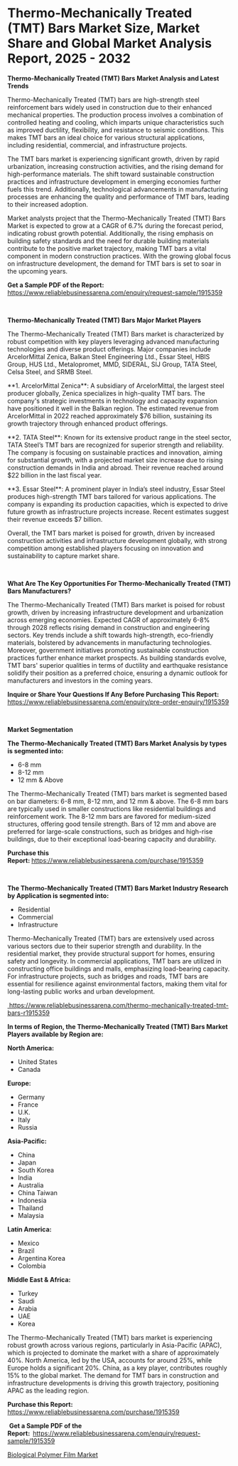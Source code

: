<p><h1>Thermo-Mechanically Treated (TMT) Bars Market Size, Market Share and Global Market Analysis Report, 2025 - 2032</h1></p><p><strong>Thermo-Mechanically Treated (TMT) Bars Market Analysis and Latest Trends</strong></p>
<p><p>Thermo-Mechanically Treated (TMT) bars are high-strength steel reinforcement bars widely used in construction due to their enhanced mechanical properties. The production process involves a combination of controlled heating and cooling, which imparts unique characteristics such as improved ductility, flexibility, and resistance to seismic conditions. This makes TMT bars an ideal choice for various structural applications, including residential, commercial, and infrastructure projects.</p><p>The TMT bars market is experiencing significant growth, driven by rapid urbanization, increasing construction activities, and the rising demand for high-performance materials. The shift toward sustainable construction practices and infrastructure development in emerging economies further fuels this trend. Additionally, technological advancements in manufacturing processes are enhancing the quality and performance of TMT bars, leading to their increased adoption.</p><p>Market analysts project that the Thermo-Mechanically Treated (TMT) Bars Market is expected to grow at a CAGR of 6.7% during the forecast period, indicating robust growth potential. Additionally, the rising emphasis on building safety standards and the need for durable building materials contribute to the positive market trajectory, making TMT bars a vital component in modern construction practices. With the growing global focus on infrastructure development, the demand for TMT bars is set to soar in the upcoming years.</p></p>
<p><strong>Get a Sample PDF of the Report:&nbsp;</strong> <a href="https://www.reliablebusinessarena.com/enquiry/request-sample/1915359?utm_campaign=2039&utm_medium=2&utm_source=Github&utm_content=ia&utm_term=04022025&utm_id=thermo-mechanically-treated-tmt-bars">https://www.reliablebusinessarena.com/enquiry/request-sample/1915359</a></p>
<p>&nbsp;</p>
<p><strong>Thermo-Mechanically Treated (TMT) Bars Major Market Players</strong></p>
<p><p>The Thermo-Mechanically Treated (TMT) Bars market is characterized by robust competition with key players leveraging advanced manufacturing technologies and diverse product offerings. Major companies include ArcelorMittal Zenica, Balkan Steel Engineering Ltd., Essar Steel, HBIS Group, HUS Ltd., Metalopromet, MMD, SIDERAL, SIJ Group, TATA Steel, Celsa Steel, and SRMB Steel.</p><p>**1. ArcelorMittal Zenica**: A subsidiary of ArcelorMittal, the largest steel producer globally, Zenica specializes in high-quality TMT bars. The company's strategic investments in technology and capacity expansion have positioned it well in the Balkan region. The estimated revenue from ArcelorMittal in 2022 reached approximately $76 billion, sustaining its growth trajectory through enhanced product offerings.</p><p>**2. TATA Steel**: Known for its extensive product range in the steel sector, TATA Steel’s TMT bars are recognized for superior strength and reliability. The company is focusing on sustainable practices and innovation, aiming for substantial growth, with a projected market size increase due to rising construction demands in India and abroad. Their revenue reached around $22 billion in the last fiscal year.</p><p>**3. Essar Steel**: A prominent player in India’s steel industry, Essar Steel produces high-strength TMT bars tailored for various applications. The company is expanding its production capacities, which is expected to drive future growth as infrastructure projects increase. Recent estimates suggest their revenue exceeds $7 billion.</p><p>Overall, the TMT bars market is poised for growth, driven by increased construction activities and infrastructure development globally, with strong competition among established players focusing on innovation and sustainability to capture market share.</p></p>
<p>&nbsp;</p>
<p><strong>What Are The Key Opportunities For Thermo-Mechanically Treated (TMT) Bars Manufacturers?</strong></p>
<p><p>The Thermo-Mechanically Treated (TMT) Bars market is poised for robust growth, driven by increasing infrastructure development and urbanization across emerging economies. Expected CAGR of approximately 6-8% through 2028 reflects rising demand in construction and engineering sectors. Key trends include a shift towards high-strength, eco-friendly materials, bolstered by advancements in manufacturing technologies. Moreover, government initiatives promoting sustainable construction practices further enhance market prospects. As building standards evolve, TMT bars' superior qualities in terms of ductility and earthquake resistance solidify their position as a preferred choice, ensuring a dynamic outlook for manufacturers and investors in the coming years.</p></p>
<p><strong>Inquire or Share Your Questions If Any Before Purchasing This Report:</strong> <a href="https://www.reliablebusinessarena.com/enquiry/pre-order-enquiry/1915359?utm_campaign=2039&utm_medium=2&utm_source=Github&utm_content=ia&utm_term=04022025&utm_id=thermo-mechanically-treated-tmt-bars">https://www.reliablebusinessarena.com/enquiry/pre-order-enquiry/1915359</a></p>
<p>&nbsp;</p>
<p><strong>Market Segmentation</strong></p>
<p><strong>The Thermo-Mechanically Treated (TMT) Bars Market Analysis by types is segmented into:</strong></p>
<p><ul><li>6-8 mm</li><li>8-12 mm</li><li>12 mm & Above</li></ul></p>
<p><p>The Thermo-Mechanically Treated (TMT) bars market is segmented based on bar diameters: 6-8 mm, 8-12 mm, and 12 mm & above. The 6-8 mm bars are typically used in smaller constructions like residential buildings and reinforcement work. The 8-12 mm bars are favored for medium-sized structures, offering good tensile strength. Bars of 12 mm and above are preferred for large-scale constructions, such as bridges and high-rise buildings, due to their exceptional load-bearing capacity and durability.</p></p>
<p><strong>Purchase this Report:&nbsp;</strong><a href="https://www.reliablebusinessarena.com/purchase/1915359?utm_campaign=2039&utm_medium=2&utm_source=Github&utm_content=ia&utm_term=04022025&utm_id=thermo-mechanically-treated-tmt-bars">https://www.reliablebusinessarena.com/purchase/1915359</a></p>
<p>&nbsp;</p>
<p><strong>The Thermo-Mechanically Treated (TMT) Bars Market Industry Research by Application is segmented into:</strong></p>
<p><ul><li>Residential</li><li>Commercial</li><li>Infrastructure</li></ul></p>
<p><p>Thermo-Mechanically Treated (TMT) bars are extensively used across various sectors due to their superior strength and durability. In the residential market, they provide structural support for homes, ensuring safety and longevity. In commercial applications, TMT bars are utilized in constructing office buildings and malls, emphasizing load-bearing capacity. For infrastructure projects, such as bridges and roads, TMT bars are essential for resilience against environmental factors, making them vital for long-lasting public works and urban development.</p></p>
<p><a href="https://www.reliablebusinessarena.com/thermo-mechanically-treated-tmt-bars-r1915359?utm_campaign=2039&utm_medium=2&utm_source=Github&utm_content=ia&utm_term=04022025&utm_id=thermo-mechanically-treated-tmt-bars">&nbsp;https://www.reliablebusinessarena.com/thermo-mechanically-treated-tmt-bars-r1915359</a></p>
<p><strong>In terms of Region, the Thermo-Mechanically Treated (TMT) Bars Market Players available by Region are:</strong></p>
<p>
    <p> <strong> North America: </strong>
        <ul>
            <li>United States</li>
            <li>Canada</li>
        </ul>
        </p> 
    <p> <strong> Europe: </strong>
        <ul>
            <li>Germany</li>
            <li>France</li>
            <li>U.K.</li>
            <li>Italy</li>
            <li>Russia</li>
        </ul>
        </p> 
    <p> <strong> Asia-Pacific: </strong>
        <ul>
            <li>China</li>
            <li>Japan</li>
            <li>South Korea</li>
            <li>India</li>
            <li>Australia</li>
            <li>China Taiwan</li>
            <li>Indonesia</li>
            <li>Thailand</li>
            <li>Malaysia</li>
        </ul>
        </p> 
    <p> <strong> Latin America: </strong>
        <ul>
            <li>Mexico</li>
            <li>Brazil</li>
            <li>Argentina Korea</li>
            <li>Colombia</li>
        </ul>
        </p> 
    <p> <strong> Middle East & Africa: </strong>
        <ul>
            <li>Turkey</li>
            <li>Saudi</li>
            <li>Arabia</li>
            <li>UAE</li>
            <li>Korea</li>
        </ul>
    </p>
    </p>
<p><p>The Thermo-Mechanically Treated (TMT) bars market is experiencing robust growth across various regions, particularly in Asia-Pacific (APAC), which is projected to dominate the market with a share of approximately 40%. North America, led by the USA, accounts for around 25%, while Europe holds a significant 20%. China, as a key player, contributes roughly 15% to the global market. The demand for TMT bars in construction and infrastructure developments is driving this growth trajectory, positioning APAC as the leading region.</p></p>
<p><strong>Purchase this Report: </strong><a href="https://www.reliablebusinessarena.com/purchase/1915359?utm_campaign=2039&utm_medium=2&utm_source=Github&utm_content=ia&utm_term=04022025&utm_id=thermo-mechanically-treated-tmt-bars">https://www.reliablebusinessarena.com/purchase/1915359</a></p>
<p>&nbsp;<strong>Get a Sample PDF of the Report:&nbsp;&nbsp;</strong><a href="https://www.reliablebusinessarena.com/enquiry/request-sample/1915359?utm_campaign=2039&utm_medium=2&utm_source=Github&utm_content=ia&utm_term=04022025&utm_id=thermo-mechanically-treated-tmt-bars">https://www.reliablebusinessarena.com/enquiry/request-sample/1915359</a></p>
<p><strong></strong></p>
<p><p><a href="https://github.com/SamiaChowdhury801/Market-Research-Report-List-1/blob/main/biological-polymer-film-market.md?utm_campaign=2039&utm_medium=2&utm_source=Github&utm_content=ia&utm_term=04022025&utm_id=thermo-mechanically-treated-tmt-bars">Biological Polymer Film Market</a></p></p>